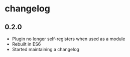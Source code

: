 # changelog

## 0.2.0

* Plugin no longer self-registers when used as a module
* Rebuilt in ES6
* Started maintaining a changelog
